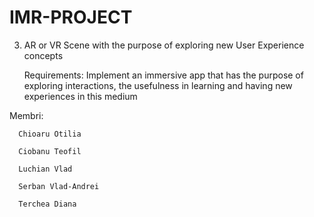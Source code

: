 # IMR-PROJECT

3) AR or VR Scene with the purpose of exploring new User Experience concepts

      Requirements: Implement an immersive app that has the purpose of exploring interactions, the usefulness in learning and having new experiences  in this medium

Membri:
      
      Chioaru Otilia
      
      Ciobanu Teofil
      
      Luchian Vlad
      
      Serban Vlad-Andrei
      
      Terchea Diana
      
